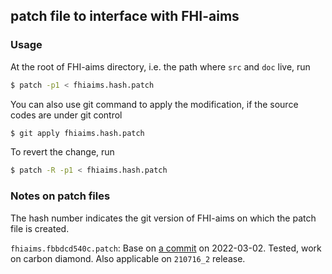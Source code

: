 ## patch file to interface with FHI-aims

### Usage

At the root of FHI-aims directory, i.e. the path where `src` and `doc` live, run

```bash
$ patch -p1 < fhiaims.hash.patch
```

You can also use git command to apply the modification,
if the source codes are under git control

```bash
$ git apply fhiaims.hash.patch
```

To revert the change, run

```bash
$ patch -R -p1 < fhiaims.hash.patch
```

### Notes on patch files

The hash number indicates the git version of FHI-aims on which the patch file is created.

`fhiaims.fbbdcd540c.patch`: Base on [a commit](https://aims-git.rz-berlin.mpg.de/aims/FHIaims/-/tree/fbbdcd540c775f6feb7e37dba9f73eba67591bdb) on 2022-03-02. Tested, work on carbon diamond. Also applicable on `210716_2` release.

